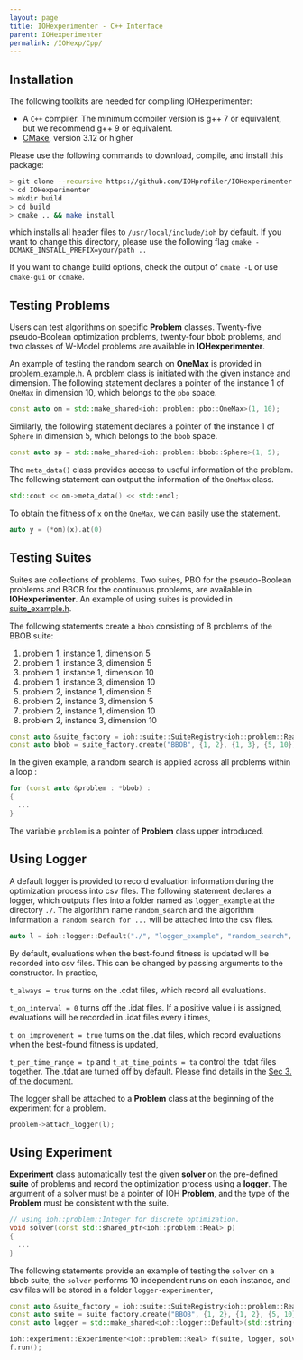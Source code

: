 ```yaml
---
layout: page
title: IOHexperimenter - C++ Interface
parent: IOHexperimenter
permalink: /IOHexp/Cpp/
--- 
```


## Installation

The following toolkits are needed for compiling IOHexperimenter:

* A `C++` compiler. The minimum compiler version is g++ 7 or equivalent, but we recommend g++ 9 or equivalent.
* [CMake](https://cmake.org), version 3.12 or higher

Please use the following commands to download, compile, and install this package:

```sh
> git clone --recursive https://github.com/IOHprofiler/IOHexperimenter.git
> cd IOHexperimenter
> mkdir build
> cd build
> cmake .. && make install
```

which installs all header files to `/usr/local/include/ioh` by default.
If you want to change this directory, please use the following flag `cmake -DCMAKE_INSTALL_PREFIX=your/path ..`

If you want to change build options, check the output of `cmake -L` or use `cmake-gui` or `ccmake`.


<a name="using-individual-problems"></a>
## Testing Problems 

Users can test algorithms on specific __Problem__ classes. Twenty-five pseudo-Boolean optimization problems, twenty-four bbob problems, and two classes of W-Model problems are available in __IOHexperimenter__.

An example of testing the random search on __OneMax__ is provided in [problem_example.h](problem_example.h). A problem class is initiated with the given instance and dimension. The following statement declares a pointer of the instance 1 of `OneMax` in dimension 10, which belongs to the `pbo` space.
```cpp
const auto om = std::make_shared<ioh::problem::pbo::OneMax>(1, 10);
```
Similarly, the following statement declares a pointer of the instance 1 of `Sphere` in dimension 5, which belongs to the `bbob` space. 
```cpp
const auto sp = std::make_shared<ioh::problem::bbob::Sphere>(1, 5);
```

The `meta_data()` class provides access to useful information of the problem. The following statement can output the information of the `OneMax` class.
```cpp
std::cout << om->meta_data() << std::endl;
```

To obtain the fitness of `x` on the `OneMax`, we can easily use the statement.
```cpp
auto y = (*om)(x).at(0)
```

<a name = "using-suites"></a>
## Testing Suites

Suites are collections of problems. Two suites, PBO for the pseudo-Boolean problems and BBOB for the continuous problems, are available in __IOHexperimenter__. An example of using suites is provided in [suite_example.h](suite_example.h).

The following statements create a `bbob` consisting of 8 problems of the BBOB suite:
1. problem 1, instance 1, dimension 5
2. problem 1, instance 3, dimension 5
3. problem 1, instance 1, dimension 10
4. problem 1, instance 3, dimension 10
5. problem 2, instance 1, dimension 5
6. problem 2, instance 3, dimension 5
7. problem 2, instance 1, dimension 10
8. problem 2, instance 3, dimension 10

```cpp
const auto &suite_factory = ioh::suite::SuiteRegistry<ioh::problem::Real>::instance();
const auto bbob = suite_factory.create("BBOB", {1, 2}, {1, 3}, {5, 10});
```

In the given example, a random search is applied across all problems within a loop :
```cpp
for (const auto &problem : *bbob) :
{
  ...
}
```
The variable `problem` is a pointer of __Problem__ class upper introduced.


<a name = "using-logger"></a>
## Using Logger

A default logger is provided to record evaluation information during the optimization process into csv files. The following statement declares a logger, which outputs files into a folder named as `logger_example` at the directory `./`. The algorithm name `random_search` and the algorithm information `a random search for ...` will be attached into the csv files.
```cpp
auto l = ioh::logger::Default("./", "logger_example", "random_search", "a random search for testing the bbob suite");
```

By default, evaluations when the best-found fitness is updated will be recorded into csv files. This can be changed by passing arguments to the constructor. In practice,

`t_always = true` turns on the .cdat files, which record all evaluations.

`t_on_interval = 0` turns off the .idat files. If a positive value i is assigned, evaluations will be recorded in .idat files every i times,

`t_on_improvement = true` turns on the .dat files, which record evaluations when the best-found fitness is updated,

`t_per_time_range = tp` and `t_at_time_points = ta` control the .tdat files together. The .tdat are turned off by default. Please find details in the [Sec 3. of the document](https://arxiv.org/pdf/1810.05281.pdf).

The logger shall be attached to a __Problem__ class at the beginning of the experiment for a problem.
```cpp
problem->attach_logger(l);
```

<a name = "using-exp"></a>
## Using Experiment

__Experiment__ class automatically test the given __solver__ on the pre-defined __suite__ of problems and record the optimization process using a __logger__. The argument of a solver must be a pointer of IOH __Problem__, and the type of the __Problem__ must be consistent with the suite.
```cpp
// using ioh::problem::Integer for discrete optimization.
void solver(const std::shared_ptr<ioh::problem::Real> p)
{
  ...
}
```

The following statements provide an example of testing the `solver` on a bbob suite, the `solver` performs 10 independent runs on each instance, and csv files will be stored in a folder `logger-experimenter`,
```cpp
const auto &suite_factory = ioh::suite::SuiteRegistry<ioh::problem::Real>::instance();
const auto suite = suite_factory.create("BBOB", {1, 2}, {1, 2}, {5, 10});
const auto logger = std::make_shared<ioh::logger::Default>(std::string("logger-experimenter"));

ioh::experiment::Experimenter<ioh::problem::Real> f(suite, logger, solver, 10);
f.run();
```
